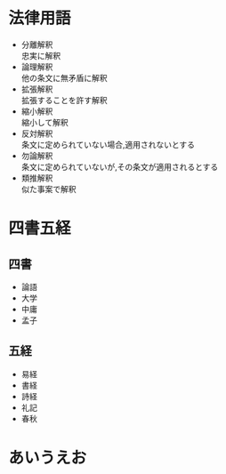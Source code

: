 # 法律用語
- 分離解釈  
忠実に解釈
- 論理解釈  
他の条文に無矛盾に解釈
- 拡張解釈  
拡張することを許す解釈
- 縮小解釈   
縮小して解釈
- 反対解釈  
条文に定められていない場合,適用されないとする
- 勿論解釈   
条文に定められていないが,その条文が適用されるとする
- 類推解釈  
似た事案で解釈

# 四書五経
## 四書
- 論語
- 大学
- 中庸
- 孟子

## 五経
- 易経
- 書経
- 詩経
- 礼記
- 春秋

# あいうえお 
